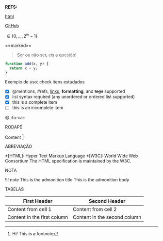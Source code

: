 **REFS:**

[html](./conteudo/aulas/intro.html)

[GitHub](https://github.com)

$\in \{0,...,2^{w}-1\}$

==marked==

> Ser ou não ser,
> eis a questão!

```js {.line-numbers, highlight=1-2}
function add(x, y) {
  return x + y;
}
```

Exemplo de uso: check itens estudados 
- [x] @mentions, #refs, [links](), **formatting**, and <del>tags</del> supported
- [x] list syntax required (any unordered or ordered list supported)
- [x] this is a complete item
- [ ] this is an incomplete item

:smile:
:fa-car:

RODAPÉ

Content [^1]

[^1]: Hi! This is a footnote

ABREVIAÇÃO

*[HTML]: Hyper Text Markup Language
*[W3C]: World Wide Web Consortium
The HTML specification
is maintained by the W3C.

NOTA

!!! note This is the admonition title
    This is the admonition body

TABELAS

First Header | Second Header
------------ | -------------
Content from cell 1 | Content from cell 2
Content in the first column | Content in the second column